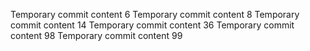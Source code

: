 Temporary commit content 6
Temporary commit content 8
Temporary commit content 14
Temporary commit content 36
Temporary commit content 98
Temporary commit content 99

